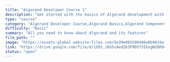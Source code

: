 ```yaml
---
title: "Algorand Developer Course 1"
description: "Get started with the basics of Algorand development with this Algorand Developer Course, where it will tell you about the steps on developing on Algorand and setting Development Environments, the features of Algorand like Smart Contracts, Smart Signatures, TEAL, PyTeal, Algorand Virtual Machine, Algorand Standard Assets and Atomic Transfers. By the end of this module, you will be able to learn setting up your own local development environment for Algorand, create Algorand accounts with goal CLI&#x2F;SDKs, make transactions on Algorand, build a simple dApp with PyTeal/Reach, create ASAs on the Algorand, create and test ALgorand Smart Contracts"
type: "course"
category: "Algorand Developer Course,Algorand Basics,Algorand Components"
difficulty: "Basic"
summary: "All you need to know about Algorand and its features"
file_path: ""
image: "https://assets-global.website-files.com/5e39e095596498a8b9624af1/5ffca6e3e0d8ad9231cc2af6_Portfolio-course---final.png"
link: "https://drive.google.com/file/d/1E6S_iKG5cAedZk3P9D573IkxgW2DRD4K/view"
status: "open"
---
```

